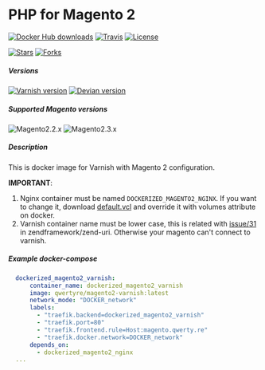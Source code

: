 # PHP for Magento 2

[![Docker Hub downloads](https://img.shields.io/docker/pulls/qwertyre/magento2-varnish)](https://hub.docker.com/r/qwertyre/magento2-varnish)
[![Travis](https://img.shields.io/travis/qwerty-re/docker-magento2-varnish)](https://travis-ci.org/qwerty-re/docker-magento2-varnish)
[![License](https://img.shields.io/github/license/qwerty-re/docker-magento2-varnish)](https://github.com/qwerty-re/docker-magento2-varnish/blob/master/LICENSE)

[![Stars](https://img.shields.io/github/stars/qwerty-re/docker-magento2-varnish?style=social)](https://github.com/qwerty-re/docker-magento2-varnish/stargazers)
[![Forks](https://img.shields.io/github/forks/qwerty-re/docker-magento2-varnish?style=social)](https://github.com/qwerty-re/docker-magento2-varnish/network/members)

##### Versions
[![Varnish version](https://img.shields.io/badge/Varnish-5.2.1-green)](https://varnish-cache.org/docs/5.2/index.html)
[![Devian version](https://img.shields.io/badge/debian-stretch_(slim)-green?logo=debian)](https://www.debian.org/releases/stretch/)

##### Supported Magento versions
![Magento2.2.x](https://img.shields.io/badge/Magento-2.2.x-green?logo=magento)
![Magento2.3.x](https://img.shields.io/badge/Magento-2.3.x-green?logo=magento)

##### Description

This is docker image for Varnish with Magento 2 configuration.

**IMPORTANT**:

1. Nginx container must be named `DOCKERIZED_MAGENTO2_NGINX`. If you want to change it, download [default.vcl](https://github.com/qwerty-re/docker-magento2-varnish/blob/master/container/etc/varnish/default.vcl) and override it with volumes attribute on docker.
2. Varnish container name must be lower case, this is related with [issue/31](https://github.com/zendframework/zend-uri/issues/31) in zendframework/zend-uri. Otherwise your magento can't connect to varnish.

##### Example docker-compose

```yaml
  dockerized_magento2_varnish:
      container_name: dockerized_magento2_varnish
      image: qwertyre/magento2-varnish:latest
      network_mode: "DOCKER_network"
      labels:
        - "traefik.backend=dockerized_magento2_varnish"
        - "traefik.port=80"
        - "traefik.frontend.rule=Host:magento.qwerty.re"
        - "traefik.docker.network=DOCKER_network"
      depends_on:
        - dockerized_magento2_nginx
  ...
```

